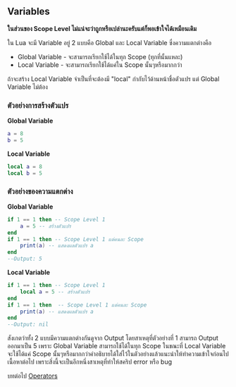 ## Variables
**ในส่วนของ Scope Level ไม่แน่จะว่าถูกหรือเปล่านะครับแต่ก็พอเข้าใจได้เหมือนเดิม**

ใน Lua จะมี Variable อยู่ 2 แบบคือ Global และ Local Variable ซึ่งความแตกต่างคือ
- Global Variable - จะสามารถเรียกใช้ได้ในทุก Scope (ทุกที่นั้นแหละ)
- Local Variable - จะสามารถเรียกใช้ได้แค่ใน Scope นั้นๆหรือมากกว่า

ถ้าจะสร้าง Local Variable จำเป็นที่จะต้องมี "local" กำกับไว้ด้านหน้าชื่อตัวแปร แต่ Global Variable ไม่ต้อง
### ตัวอย่างการสร้างตัวแปร
**Global Variable**
```lua
a = 8
b = 5
```
**Local Variable**
```lua
local a = 8
local b = 5
```
### ตัวอย่างของความแตกต่าง
**Global Variable**
```lua
if 1 == 1 then -- Scope Level 1
    a = 5 -- สร้างตัวแปร
end
if 1 == 1 then -- Scope Level 1 แต่คนละ Scope
    print(a) -- แสดงผลตัวแปร a
end
--Output: 5
```
**Local Variable**
```lua
if 1 == 1 then -- Scope Level 1
    local a = 5 -- สร้างตัวแปร
end
if 1 == 1 then  -- Scope Level 1 แต่คนละ Scope
    print(a) -- แสดงผลตัวแปร a
end
--Output: nil
```
สังเกตว่าทั้ง 2 แบบมีความแตกต่างกันดูจาก Output โดยสาเหตุที่ตัวอย่างที่ 1 สามารถ Output ออกมาเป็น 5 เพราะ Global Variable สามารถใช้ได้ในทุก Scope ในขณะที่ Local Variable จะใช้ได้แค่ Scope นั้นๆหรือมากกว่าคำอธิบายได้ใส่ไว้ในตัวอย่างแล้วแนะนำให้ทำความเข้าใจก่อนไปเนื้อหาต่อไป เพราะสิ่งนี้จะเป็นอีกหนึ่งสาเหตุที่ทำให้สคริป error หรือ bug

บทต่อไป [Operators](https://github.com/xN3k0x/Lua-Docs/blob/main/1.5%20Operators.md)
